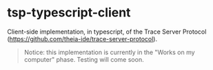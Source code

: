 # tsp-typescript-client
Client-side implementation, in typescript, of the Trace Server Protocol (https://github.com/theia-ide/trace-server-protocol).

> Notice: this implementation is currently in the "Works on my computer" phase. Testing will come soon.
